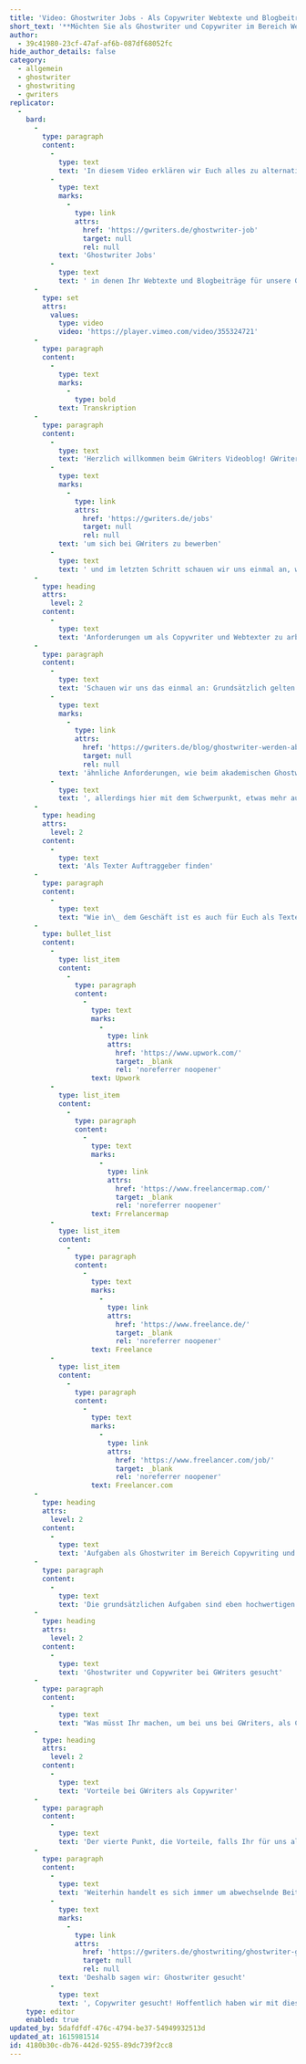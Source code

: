 ```yaml
---
title: 'Video: Ghostwriter Jobs - Als Copywriter Webtexte und Blogbeiträge schreiben'
short_text: '**Möchten Sie als Ghostwriter und Copywriter im Bereich Webtexte und Blogbeiträge arbeiten? Bei GWriters werden immer Copywriter und Ghostwriter gesucht!**'
author:
  - 39c41980-23cf-47af-af6b-087df68052fc
hide_author_details: false
category:
  - allgemein
  - ghostwriter
  - ghostwriting
  - gwriters
replicator:
  -
    bard:
      -
        type: paragraph
        content:
          -
            type: text
            text: 'In diesem Video erklären wir Euch alles zu alternativen '
          -
            type: text
            marks:
              -
                type: link
                attrs:
                  href: 'https://gwriters.de/ghostwriter-job'
                  target: null
                  rel: null
            text: 'Ghostwriter Jobs'
          -
            type: text
            text: ' in denen Ihr Webtexte und Blogbeiträge für unsere Ghostwriting-Agentur schreibt. Dabei werden die Anforderungen und Aufgaben in diesem Bereich genannt und die Bedingungen, um als Ghostwriter für Webtexte und Blogbeiträge bei GWriters tätig zu werden. Darüber hinaus gehen wir auch noch auf die attraktiven Vorteile und Potentiale ein, die ihr als Ghostwriter bei GWriters habt.'
      -
        type: set
        attrs:
          values:
            type: video
            video: 'https://player.vimeo.com/video/355324721'
      -
        type: paragraph
        content:
          -
            type: text
            marks:
              -
                type: bold
            text: Transkription
      -
        type: paragraph
        content:
          -
            type: text
            text: 'Herzlich willkommen beim GWriters Videoblog! GWriters ist eine Ghostwriter Agentur mit dem Schwerpunkt auf der Erstellung wissenschaftlicher Texte. Allerdings haben wir bei GWriters, auch noch andere Bereiche in denen wir Ghostwriter für unsere Kunden gezielt einsetzen. Demnach heißt unser heutiges Video "Ghostwriter Jobs - als Copywriter Blogbeiträge und Webtexte schreiben". Wir schauen also, wo ist ein Ghostwriter gesucht - im Bereich des Copywritings oder der Copywriter und Webtexte. Dazu schauen wir uns einmal an, welche besonderen Anforderungen gibt es an einen Ghostwriter für Webtexte, welche Aufgaben gibt es für Copywriter und für Webtexter. Was muss man machen, '
          -
            type: text
            marks:
              -
                type: link
                attrs:
                  href: 'https://gwriters.de/jobs'
                  target: null
                  rel: null
            text: 'um sich bei GWriters zu bewerben'
          -
            type: text
            text: ' und im letzten Schritt schauen wir uns einmal an, welche Vorteile habt Ihr dabei, auch für uns als Ghostwriter im Bereich Copywriting oder im Bereich der Blog Artikel zu schreiben.'
      -
        type: heading
        attrs:
          level: 2
        content:
          -
            type: text
            text: 'Anforderungen um als Copywriter und Webtexter zu arbeiten'
      -
        type: paragraph
        content:
          -
            type: text
            text: 'Schauen wir uns das einmal an: Grundsätzlich gelten natürlich '
          -
            type: text
            marks:
              -
                type: link
                attrs:
                  href: 'https://gwriters.de/blog/ghostwriter-werden-aber-wie'
                  target: null
                  rel: null
            text: 'ähnliche Anforderungen, wie beim akademischen Ghostwriting'
          -
            type: text
            text: ', allerdings hier mit dem Schwerpunkt, etwas mehr auf Kreativität und etwas mehr auf die Eigenorganisation. Grundsätzlich ist es wichtig, dass ein Ghostwriter gerade für Webtexte eigenständig recherchieren kann, sich eigenständig organisieren kann, einen ansprechenden Schreibstil hat, der nicht zu formal ist, sondern den Leser mitnimmt und eben die Besucher, für die der Content erstellt wird, eben auch auf der entsprechenden Webseite hält. Wie gerade gesagt der Ghostwriter muss selbstorganisiert sein und muss selbst organisiert eben Online-Texte schreiben und zur Verfügung stellen können.'
      -
        type: heading
        attrs:
          level: 2
        content:
          -
            type: text
            text: 'Als Texter Auftraggeber finden'
      -
        type: paragraph
        content:
          -
            type: text
            text: "Wie in\_ dem Geschäft ist es auch für Euch als Texter wichtig, einen stetigen Fluss neuer Auftraggeber zu finden. Hierfür bieten sich euch mehrere Möglichkeiten, wie beispielsweise eine Tätigkeit bei einer akademischen Ghostwriting Agentur wie GWriters oder auch die Akquise neuer Kunden über einschlägige Freelancer Portale wie beispielsweise:"
      -
        type: bullet_list
        content:
          -
            type: list_item
            content:
              -
                type: paragraph
                content:
                  -
                    type: text
                    marks:
                      -
                        type: link
                        attrs:
                          href: 'https://www.upwork.com/'
                          target: _blank
                          rel: 'noreferrer noopener'
                    text: Upwork
          -
            type: list_item
            content:
              -
                type: paragraph
                content:
                  -
                    type: text
                    marks:
                      -
                        type: link
                        attrs:
                          href: 'https://www.freelancermap.com/'
                          target: _blank
                          rel: 'noreferrer noopener'
                    text: Frrelancermap
          -
            type: list_item
            content:
              -
                type: paragraph
                content:
                  -
                    type: text
                    marks:
                      -
                        type: link
                        attrs:
                          href: 'https://www.freelance.de/'
                          target: _blank
                          rel: 'noreferrer noopener'
                    text: Freelance
          -
            type: list_item
            content:
              -
                type: paragraph
                content:
                  -
                    type: text
                    marks:
                      -
                        type: link
                        attrs:
                          href: 'https://www.freelancer.com/job/'
                          target: _blank
                          rel: 'noreferrer noopener'
                    text: Freelancer.com
      -
        type: heading
        attrs:
          level: 2
        content:
          -
            type: text
            text: 'Aufgaben als Ghostwriter im Bereich Copywriting und Blogbeiträge'
      -
        type: paragraph
        content:
          -
            type: text
            text: 'Die grundsätzlichen Aufgaben sind eben hochwertigen Content zu erstellen, hochwertige Blogbeiträge, zum Beispiel, zu erstellen, aber natürlich auch statische Seiten mit hochwertigem Content zu füllen. Natürlich, das ganze auch keywordoptimiert, das liegt dann eben am Auftraggeber, wie er Euch als Ghostwriter für Web und Blogtexte oder für das Copywriting eben beauftragen möchte. Ihr solltet eben auch in der Lage sein, durch keywordoptimierte Texte das Ranking und die Auffindbarkeit in einem ganzheitlichen Konzept für den Kunden eben als gegeben herzustellen im Text. Natürlich erstellt sich dieses Konzept nicht selber, sondern man arbeitet in der Regel mit interdisziplinären Teams zusammen, was die ganze Arbeit auch noch einmal etwas spannender macht. Und Ihr solltet in der Lage sein, auch hochwertigen Content, der bereits vorhanden ist, noch weiter aufzuwerten oder eben gegebenenfalls an neue Keywordstrukturen anzupassen.'
      -
        type: heading
        attrs:
          level: 2
        content:
          -
            type: text
            text: 'Ghostwriter und Copywriter bei GWriters gesucht'
      -
        type: paragraph
        content:
          -
            type: text
            text: "Was müsst Ihr machen, um bei uns bei GWriters, als Copywriter für unsere Auftraggeber zu arbeiten? Nun, das ist eigentlich recht trivial, deswegen gibt es da auch nicht ganz so viele Punkte zu. Ihr schickt uns einfach Eure Bewerbung und schreibt mit dazu, dass Ihr als Blog Autor oder Copywriter arbeiten möchtet und eben auf der Suche nach solchen Aufträgen seit. Ihr schickt uns natürlich alle Eure Projekte, die Ihr schon geleistet habt. Schickt uns alles mit, wo wir sehen können, welche Erfahrungen Ihr habt.\_ Das ganze wird dann von uns geprüft und dann schauen wir eben, ob wir zusammen kommen. Es gibt natürlich auch Kriterien für die Autoren, weil wir schauen natürlich, dass wir für die meisten Projekte auch möglichst erfahrene Copywriter und Texter einsetzen, aber nichtsdestotrotz bekommt natürlich jeder bei uns eine Chance. Jemand, der komplett neu ist in dem Thema, darf sich natürlich auch gerne beweisen und uns Mustertexte schicken oder vielleicht uns überzeugen mit einem eigenen Blog, der schon mal erstellt wurde. Da lassen wir uns überraschen. Auf jeden Fall werden alle Eure Unterlagen individuell geprüft und die bekommen natürlich auch eine entsprechende Rückmeldung von uns."
      -
        type: heading
        attrs:
          level: 2
        content:
          -
            type: text
            text: 'Vorteile bei GWriters als Copywriter'
      -
        type: paragraph
        content:
          -
            type: text
            text: 'Der vierte Punkt, die Vorteile, falls Ihr für uns als Copywriter arbeiten möchtet und könnt, dadurch dass es darum geht Online-Texte zu schreiben, was der Job grundsätzlich mit sich bringt, habt Ihr natürlich absolute zeitliche Flexibilität und seid nur an die Zeiten im Rahmen der einzelnen Projekte gebunden. Da solltet Ihr natürlich auch, und da kommen wir noch mal ganz kurz an die Anforderung, auch immer pünktlich sein, das ist ganz ganz wichtig, aber im Endeffekt habt Ihr eine große zeitliche Flexibilität und könnt Euch die Arbeit einteilen. Weiterhin ist es natürlich ein attraktiver Nebenverdienst. Es gibt viele Menschen die begabt sind im Schreiben und einen äußerst ansprechenden Schreibstil haben, die Leute mitnehmen können, die allerdings einen anderen Job haben, vielleicht Vollzeit arbeiten und den nicht aufgeben wollen. Auch diese Personen haben natürlich die Möglichkeit durch eine Zusammenarbeit mit uns und unseren Auftraggebern in dem Bereich Copywriting zusammenzuarbeiten und somit einen ordentlichen Nebenverdienst aufzubauen.'
      -
        type: paragraph
        content:
          -
            type: text
            text: 'Weiterhin handelt es sich immer um abwechselnde Beiträge, also Ihr erarbeitet nie an dem gleichen Thema, dadurch ist das ganze natürlich auch äußerst interessant und bietet Euch auch die Möglichkeit, Euch in verschiedensten Bereichen weiterzuentwickeln. '
          -
            type: text
            marks:
              -
                type: link
                attrs:
                  href: 'https://gwriters.de/ghostwriting/ghostwriter-gesucht'
                  target: null
                  rel: null
            text: 'Deshalb sagen wir: Ghostwriter gesucht'
          -
            type: text
            text: ', Copywriter gesucht! Hoffentlich haben wir mit diesem Video auch einige von Euch erreicht und somit gefunden und freuen uns, dass Ihr auch diesmal wieder mit dabei wart.'
    type: editor
    enabled: true
updated_by: 5dafdfdf-476c-4794-be37-54949932513d
updated_at: 1615981514
id: 4180b30c-db76-442d-9255-89dc739f2cc8
---
```

